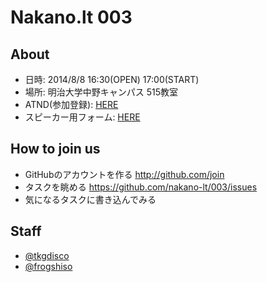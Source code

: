 # Nakano.lt 003
## About
- 日時: 2014/8/8 16:30(OPEN) 17:00(START)
- 場所: 明治大学中野キャンパス 515教室
- ATND(参加登録): [HERE](http://t.co/7Dg21DAvrR)
- スピーカー用フォーム: [HERE](https://docs.google.com/forms/d/11W_fQU8YqzfzNzGzlika1I5Nuxr_aExyXcAzWfZt-iI/viewform#start=openform)

## How to join us
- GitHubのアカウントを作る http://github.com/join
- タスクを眺める https://github.com/nakano-lt/003/issues
- 気になるタスクに書き込んでみる

## Staff
- [@tkgdisco](http://twitter.com/tkgdisco/)
- [@frogshiso](http://twitter.com/frogshiso/)
